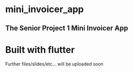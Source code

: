 # mini_invoicer_app

## The Senior Project 1 Mini Invoicer App
# Built with flutter
Further files/slides/etc... will be uploaded soon